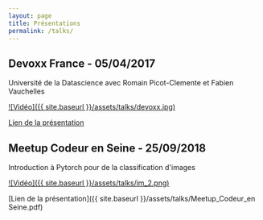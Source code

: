 ```yaml
---
layout: page
title: Présentations
permalink: /talks/
---
```


## Devoxx France - 05/04/2017
Université de la Datascience avec Romain Picot-Clemente et Fabien Vauchelles

[![Vidéo]({{ site.baseurl }}/assets/talks/devoxx.jpg)](https://www.youtube.com/watch?v=eD8R39Pua9I "Video Title")

[Lien de la présentation](https://docs.google.com/presentation/d/1eaqURmVeZ-I7A-AQRSgiVoZNSQUrOVXSg6IoMnOrTzE/edit?usp=sharing)


## Meetup Codeur en Seine - 25/09/2018
Introduction à Pytorch pour de la classification d'images

[![Vidéo]({{ site.baseurl }}/assets/talks/im_2.png)](https://www.youtube.com/watch?v=O0k2js90-SY)

[Lien de la présentation]({{ site.baseurl }}/assets/talks/Meetup_Codeur_en Seine.pdf)
